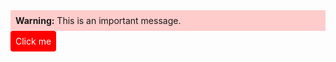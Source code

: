 <div style="background-color: #ffcccc; padding: 0.5rem;">
  <strong>Warning:</strong> This is an important message.
</div>

<a href="#" style="background-color: #ff0000; color: #ffffff; padding: 0.5rem; text-decoration: none; display: inline-block; border-radius: 4px;">
  Click me
</a>